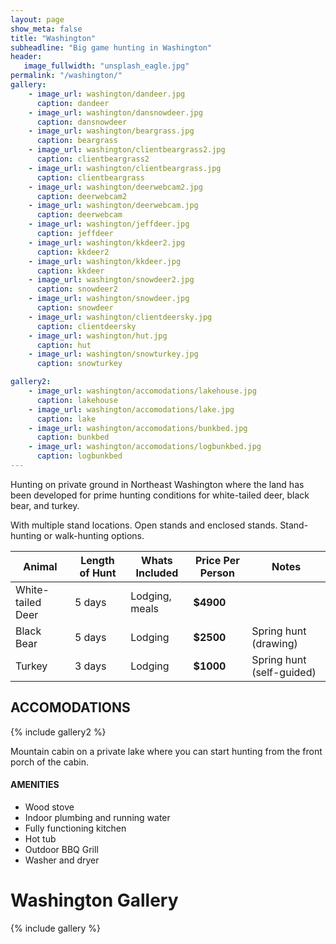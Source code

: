 ```yaml
---
layout: page
show_meta: false
title: "Washington"
subheadline: "Big game hunting in Washington"
header:
   image_fullwidth: "unsplash_eagle.jpg"
permalink: "/washington/"
gallery:
    - image_url: washington/dandeer.jpg
      caption: dandeer
    - image_url: washington/dansnowdeer.jpg
      caption: dansnowdeer
    - image_url: washington/beargrass.jpg
      caption: beargrass
    - image_url: washington/clientbeargrass2.jpg
      caption: clientbeargrass2
    - image_url: washington/clientbeargrass.jpg
      caption: clientbeargrass
    - image_url: washington/deerwebcam2.jpg
      caption: deerwebcam2
    - image_url: washington/deerwebcam.jpg
      caption: deerwebcam
    - image_url: washington/jeffdeer.jpg
      caption: jeffdeer
    - image_url: washington/kkdeer2.jpg
      caption: kkdeer2
    - image_url: washington/kkdeer.jpg
      caption: kkdeer
    - image_url: washington/snowdeer2.jpg
      caption: snowdeer2
    - image_url: washington/snowdeer.jpg
      caption: snowdeer
    - image_url: washington/clientdeersky.jpg
      caption: clientdeersky
    - image_url: washington/hut.jpg
      caption: hut
    - image_url: washington/snowturkey.jpg
      caption: snowturkey

gallery2:
    - image_url: washington/accomodations/lakehouse.jpg
      caption: lakehouse
    - image_url: washington/accomodations/lake.jpg
      caption: lake
    - image_url: washington/accomodations/bunkbed.jpg
      caption: bunkbed
    - image_url: washington/accomodations/logbunkbed.jpg
      caption: logbunkbed
---
```

Hunting on private ground in Northeast Washington where the land has been developed for prime hunting conditions for white-tailed deer, black bear, and turkey.

With multiple stand locations.  Open stands and enclosed stands.  Stand-hunting or walk-hunting options.

| Animal            | Length of Hunt | Whats Included | Price Per Person | Notes |
| ----------------- | -------------- | -------------- | ---------------- | ----- |
| White-tailed Deer | 5 days         | Lodging, meals | **$4900**        |       |
| Black Bear        | 5 days         | Lodging        | **$2500**        | Spring hunt (drawing) |
| Turkey            | 3 days         | Lodging        | **$1000**        | Spring hunt (self-guided) |

## ACCOMODATIONS

{% include gallery2 %}

Mountain cabin on a private lake where you can start hunting from the front porch of the cabin.

#### AMENITIES

- Wood stove
- Indoor plumbing and running water
- Fully functioning kitchen
- Hot tub
- Outdoor BBQ Grill
- Washer and dryer


# Washington Gallery

{% include gallery %}
